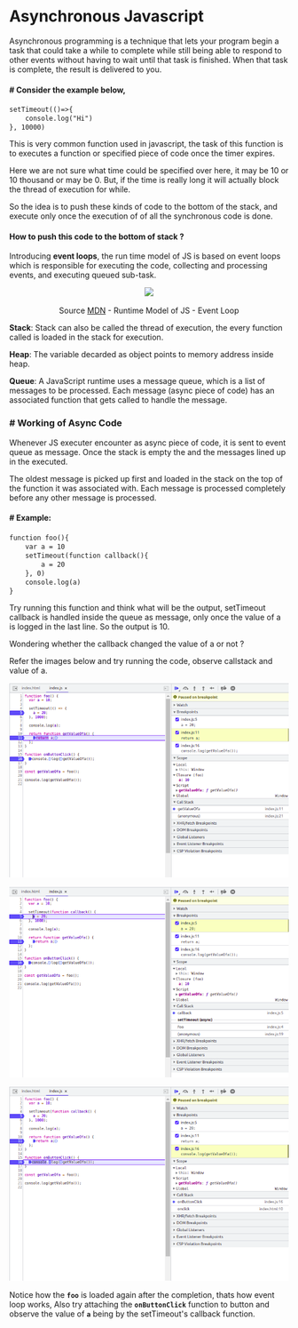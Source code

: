 # Asynchronous Javascript

Asynchronous programming is a technique that lets your program begin a task that could take a while to complete while still being able to respond to other events without having to wait until that task is finished. When that task is complete, the result is delivered to you.

#### # Consider the example below, 

    setTimeout(()=>{
        console.log("Hi")
    }, 10000)

This is very common function used in javascript, the task of this function is to executes a function or specified piece of code once the timer expires.

Here we are not sure what time could be specified over here, it may be 10 or 10 thousand or may be 0. But, if the time is really long it will actually block the thread of execution for while. 

So the idea is to push these kinds of code to the bottom of the stack, and execute only once the execution of of all the synchronous code is done. 

#### How to push this code to the bottom of stack ?

Introducing **event loops**, the run time model of JS is based on event loops which is responsible for executing the code, collecting and processing events, and executing queued sub-task.
<br />
<p align = "center"><img src = "https://developer.mozilla.org/en-US/docs/Web/JavaScript/EventLoop/the_javascript_runtime_environment_example.svg"></p><p align = "center">  
Source <a href="https://developer.mozilla.org/en-US/">MDN</a> - Runtime Model of JS - Event Loop
</p> 

**Stack**: Stack can also be called the thread of execution, the every function  called is loaded in the stack for execution.

**Heap**:  The variable decarded as object points to memory address inside heap.

**Queue**:  A JavaScript runtime uses a message queue, which is a list of messages to be processed. Each message (async piece of code) has an associated function that gets called to handle the message. 

### # Working of Async Code

Whenever JS executer encounter as async piece of code, it is sent to event queue as message. Once the stack is empty the and the messages lined up in the executed. 

The oldest message is picked up first and loaded in the stack on the top of the function it was associated with. Each message is processed completely before any other message is processed.

#### # Example:

    function foo(){
		var a = 10
	    setTimeout(function callback(){
		    a = 20
	    }, 0)
	    console.log(a)
    }

Try running this function and think what will be the output, setTimeout callback is handled inside the queue as message, only once the value of a is logged in the last line. 
So the output is 10.

Wondering whether the callback changed the value of a or not ?

Refer the images below and try running the code, observe callstack and value of a.

![broken_image](./assets/img/async_01.png)

![broken_image](./assets/img/async_02.png)

![broken_image](./assets/img/async_03.png)

Notice how the **`foo`** is loaded again after the completion, thats how event loop works, Also try attaching the **`onButtonClick`** function to button and observe the value of **`a`** being by the setTimeout's callback function.
